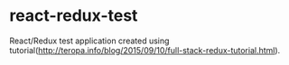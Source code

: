 # react-redux-test
React/Redux test application created using tutorial(http://teropa.info/blog/2015/09/10/full-stack-redux-tutorial.html).
